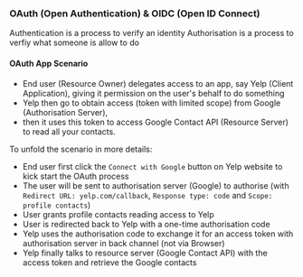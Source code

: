 ### OAuth (Open Authentication) & OIDC (Open ID Connect)

Authentication is a process to verify an identity
Authorisation is a process to verfiy what someone is allow to do

#### OAuth App Scenario

- End user (Resource Owner) delegates access to an app, say Yelp (Client Application), giving it permission on the user's behalf to do something
- Yelp then go to obtain access (token with limited scope) from Google (Authorisation Server), 
- then it uses this token to access Google Contact API (Resource Server) to read all your contacts.

To unfold the scenario in more details:

- End user first click the `Connect with Google` button on Yelp website to kick start the OAuth process
- The user will be sent to authorisation server (Google) to authorise (with `Redirect URL: yelp.com/callback`, `Response type: code` and `Scope: profile contacts`)
- User grants profile contacts reading access to Yelp
- User is redirected back to Yelp with a one-time authorisation code
- Yelp uses the authorisation code to exchange it for an access token with authorisation server in back channel (not via Browser)
- Yelp finally talks to resource server (Google Contact API) with the access token and retrieve the Google contacts
